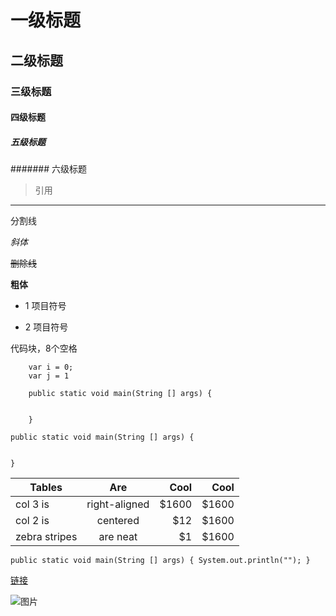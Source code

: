 # 一级标题
## 二级标题
### 三级标题
#### 四级标题
#####  五级标题
####### 六级标题


> 引用

*** 
分割线

*斜体*

~~删除线~~

**粗体**

* 1 项目符号


+ 2 项目符号

代码块，8个空格

		var i = 0;
        var j = 1
        

```
	public static void main(String [] args) {

    
    }

```




	public static void main(String [] args) {

    
    }


| Tables        | Are           | Cool  | Cool  |
| ------------- |:-------------:| -----:| -----:|
| col 3 is      | right-aligned | $1600 |$1600  |
| col 2 is      | centered      |   $12 |$1600  |
| zebra stripes | are neat      |    $1 |$1600  |


`public static void main(String [] args) {
		System.out.println("");
    }`



[链接](brightdesign.cn) 

![图片](https://avatars2.githubusercontent.com/u/7097453?v=3&s=460)

